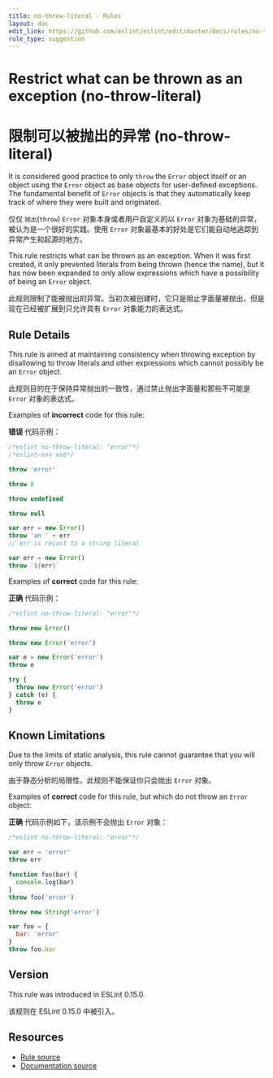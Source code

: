 ```yaml
---
title: no-throw-literal - Rules
layout: doc
edit_link: https://github.com/eslint/eslint/edit/master/docs/rules/no-throw-literal.md
rule_type: suggestion
---
```


<!-- Note: No pull requests accepted for this file. See README.md in the root directory for details. -->

# Restrict what can be thrown as an exception (no-throw-literal)

# 限制可以被抛出的异常 (no-throw-literal)

It is considered good practice to only `throw` the `Error` object itself or an object using the `Error` object as base objects for user-defined exceptions.
The fundamental benefit of `Error` objects is that they automatically keep track of where they were built and originated.

仅仅 `抛出`(`throw`) `Error` 对象本身或者用户自定义的以 `Error` 对象为基础的异常，被认为是一个很好的实践。使用 `Error` 对象最基本的好处是它们能自动地追踪到异常产生和起源的地方。

This rule restricts what can be thrown as an exception. When it was first created, it only prevented literals from being thrown (hence the name), but it has now been expanded to only allow expressions which have a possibility of being an `Error` object.

此规则限制了能被抛出的异常。当初次被创建时，它只是阻止字面量被抛出，但是现在已经被扩展到只允许具有 `Error` 对象能力的表达式。

## Rule Details

This rule is aimed at maintaining consistency when throwing exception by disallowing to throw literals and other expressions which cannot possibly be an `Error` object.

此规则目的在于保持异常抛出的一致性，通过禁止抛出字面量和那些不可能是 `Error` 对象的表达式。

Examples of **incorrect** code for this rule:

**错误** 代码示例：

```js
/*eslint no-throw-literal: "error"*/
/*eslint-env es6*/

throw 'error'

throw 0

throw undefined

throw null

var err = new Error()
throw 'an ' + err
// err is recast to a string literal

var err = new Error()
throw `${err}`
```

Examples of **correct** code for this rule:

**正确** 代码示例：

```js
/*eslint no-throw-literal: "error"*/

throw new Error()

throw new Error('error')

var e = new Error('error')
throw e

try {
  throw new Error('error')
} catch (e) {
  throw e
}
```

## Known Limitations

Due to the limits of static analysis, this rule cannot guarantee that you will only throw `Error` objects.

由于静态分析的局限性，此规则不能保证你只会抛出 `Error` 对象。

Examples of **correct** code for this rule, but which do not throw an `Error` object:

**正确** 代码示例如下，该示例不会抛出 `Error` 对象：

```js
/*eslint no-throw-literal: "error"*/

var err = 'error'
throw err

function foo(bar) {
  console.log(bar)
}
throw foo('error')

throw new String('error')

var foo = {
  bar: 'error'
}
throw foo.bar
```

## Version

This rule was introduced in ESLint 0.15.0.

该规则在 ESLint 0.15.0 中被引入。

## Resources

- [Rule source](https://github.com/eslint/eslint/tree/master/lib/rules/no-throw-literal.js)
- [Documentation source](https://github.com/eslint/eslint/tree/master/docs/rules/no-throw-literal.md)
